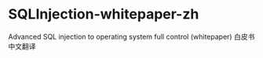 # SQLInjection-whitepaper-zh
Advanced SQL injection to operating system full control (whitepaper) 白皮书中文翻译
